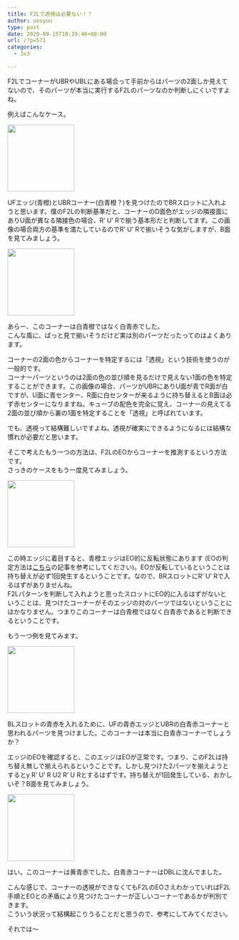 ```yaml
---
title: F2Lで透視は必要ない！？
author: uesyuu
type: post
date: 2020-09-15T10:39:40+00:00
url: /?p=571
categories:
  - 3x3

---
```

F2LでコーナーがUBRやUBLにある場合って手前からはパーツの2面しか見えてないので、そのパーツが本当に実行するF2Lのパーツなのか判断しにくいですよね。

例えばこんなケース。

<img loading="lazy" class="alignnone size-full wp-image-583" src="https://uesyuu.com/blog/wp-content/uploads/2020/09/example01_1.gif" alt="" width="150" height="150" srcset="https://uesyuu.com/blog/wp-content/uploads/2020/09/example01_1.gif 150w, https://uesyuu.com/blog/wp-content/uploads/2020/09/example01_1-75x75.gif 75w, https://uesyuu.com/blog/wp-content/uploads/2020/09/example01_1-100x100.gif 100w" sizes="(max-width: 150px) 100vw, 150px" /> 

UFエッジ(青橙)とUBRコーナー(白青橙？)を見つけたのでBRスロットに入れようと思います。僕のF2Lの判断基準だと、コーナーのD面色がエッジの隣接面にありU面が異なる隣接色の場合、R&#8217; U&#8217; Rで揃う基本形だと判断してます。この画像の場合両方の基準を満たしているのでR&#8217; U&#8217; Rで揃いそうな気がしますが、B面を見てみましょう。

<img loading="lazy" class="alignnone size-full wp-image-584" src="https://uesyuu.com/blog/wp-content/uploads/2020/09/example02_1.gif" alt="" width="150" height="150" srcset="https://uesyuu.com/blog/wp-content/uploads/2020/09/example02_1.gif 150w, https://uesyuu.com/blog/wp-content/uploads/2020/09/example02_1-75x75.gif 75w, https://uesyuu.com/blog/wp-content/uploads/2020/09/example02_1-100x100.gif 100w" sizes="(max-width: 150px) 100vw, 150px" /> 

あらー、このコーナーは白青橙ではなく白青赤でした。  
こんな風に、ぱっと見で揃いそうだけど実は別のパーツだったってのはよくあります。

コーナーの2面の色からコーナーを特定するには「透視」という技術を使うのが一般的です。  
コーナーパーツというのは2面の色の並び順を見るだけで見えない1面の色を特定することができます。この画像の場合、パーツがUBRにありU面が青でR面が白ですが、U面に青センター、R面に白センターが来るように持ち替えるとB面は必ず赤センターになりますね。キューブの配色を完全に覚え、コーナーの見えてる2面の並び順から裏の1面を特定することを「透視」と呼ばれています。

でも、透視って結構難しいですよね。透視が確実にできるようになるには結構な慣れが必要だと思います。

そこで考えたもう一つの方法は、F2LのEOからコーナーを推測するという方法です。  
さっきのケースをもう一度見てみましょう。

<img loading="lazy" class="alignnone size-full wp-image-583" src="https://uesyuu.com/blog/wp-content/uploads/2020/09/example01_1.gif" alt="" width="150" height="150" srcset="https://uesyuu.com/blog/wp-content/uploads/2020/09/example01_1.gif 150w, https://uesyuu.com/blog/wp-content/uploads/2020/09/example01_1-75x75.gif 75w, https://uesyuu.com/blog/wp-content/uploads/2020/09/example01_1-100x100.gif 100w" sizes="(max-width: 150px) 100vw, 150px" /> 

この時エッジに着目すると、青橙エッジはEO的に反転状態にあります (EOの判定方法は[こちら][1]の記事を参考にしてください)。EOが反転しているということは持ち替えが必ず1回発生するということです。なので、BRスロットにR&#8217; U&#8217; Rで入るはずがありませんね。  
F2Lパターンを判断して入れようと思ったスロットにEO的に入るはずがないということは、見つけたコーナーがそのエッジの対のパーツではないということにほかなりません。つまりこのコーナーは白青橙ではなく白青赤であると判断できるということです。

もう一つ例を見てみます。

<img loading="lazy" class="alignnone size-full wp-image-576" src="https://uesyuu.com/blog/wp-content/uploads/2020/09/example03.gif" alt="" width="150" height="150" srcset="https://uesyuu.com/blog/wp-content/uploads/2020/09/example03.gif 150w, https://uesyuu.com/blog/wp-content/uploads/2020/09/example03-75x75.gif 75w, https://uesyuu.com/blog/wp-content/uploads/2020/09/example03-100x100.gif 100w" sizes="(max-width: 150px) 100vw, 150px" /> 

BLスロットの青赤を入れるために、UFの青赤エッジとUBRの白青赤コーナーと思われるパーツを見つけました。このコーナーは本当に白青赤コーナーでしょうか？

エッジのEOを確認すると、このエッジはEOが正常です。つまり、このF2Lは持ち替え無しで揃えられるということです。しかし見つけた2パーツを揃えようとするとy R&#8217; U&#8217; R U2 R&#8217; U Rとするはずです。持ち替えが1回発生している、おかしいぞ？B面を見てみましょう。

<img loading="lazy" class="alignnone size-full wp-image-577" src="https://uesyuu.com/blog/wp-content/uploads/2020/09/example04.gif" alt="" width="150" height="150" srcset="https://uesyuu.com/blog/wp-content/uploads/2020/09/example04.gif 150w, https://uesyuu.com/blog/wp-content/uploads/2020/09/example04-75x75.gif 75w, https://uesyuu.com/blog/wp-content/uploads/2020/09/example04-100x100.gif 100w" sizes="(max-width: 150px) 100vw, 150px" /> 

はい。このコーナーは黄青赤でした。白青赤コーナーはDBLに沈んでました。

こんな感じで、コーナーの透視ができなくてもF2LのEOさえわかっていればF2L手順とEOとの矛盾により見つけたコーナーが正しいコーナーであるかが判別できます。  
こういう状況って結構起こりうることだと思うので、参考にしてみてください。

それでは〜</p>

 [1]: https://uesyuu.com/blog/?p=28